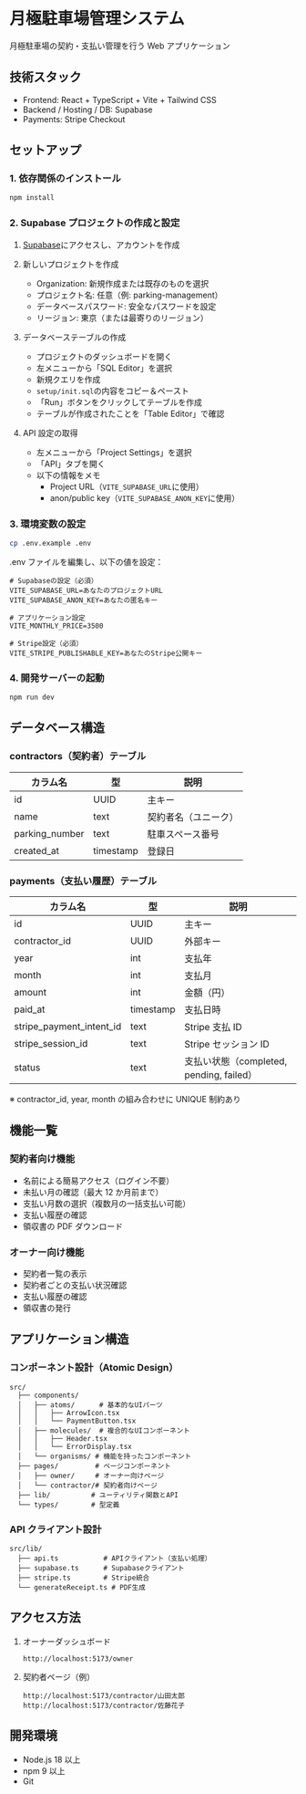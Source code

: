 # 月極駐車場管理システム

月極駐車場の契約・支払い管理を行う Web アプリケーション

## 技術スタック

- Frontend: React + TypeScript + Vite + Tailwind CSS
- Backend / Hosting / DB: Supabase
- Payments: Stripe Checkout

## セットアップ

### 1. 依存関係のインストール

```bash
npm install
```

### 2. Supabase プロジェクトの作成と設定

1. [Supabase](https://supabase.com/)にアクセスし、アカウントを作成
2. 新しいプロジェクトを作成

   - Organization: 新規作成または既存のものを選択
   - プロジェクト名: 任意（例: parking-management）
   - データベースパスワード: 安全なパスワードを設定
   - リージョン: 東京（または最寄りのリージョン）

3. データベーステーブルの作成

   - プロジェクトのダッシュボードを開く
   - 左メニューから「SQL Editor」を選択
   - 新規クエリを作成
   - `setup/init.sql`の内容をコピー＆ペースト
   - 「Run」ボタンをクリックしてテーブルを作成
   - テーブルが作成されたことを「Table Editor」で確認

4. API 設定の取得
   - 左メニューから「Project Settings」を選択
   - 「API」タブを開く
   - 以下の情報をメモ
     - Project URL（`VITE_SUPABASE_URL`に使用）
     - anon/public key（`VITE_SUPABASE_ANON_KEY`に使用）

### 3. 環境変数の設定

```bash
cp .env.example .env
```

.env ファイルを編集し、以下の値を設定：

```
# Supabaseの設定（必須）
VITE_SUPABASE_URL=あなたのプロジェクトURL
VITE_SUPABASE_ANON_KEY=あなたの匿名キー

# アプリケーション設定
VITE_MONTHLY_PRICE=3500

# Stripe設定（必須）
VITE_STRIPE_PUBLISHABLE_KEY=あなたのStripe公開キー
```

### 4. 開発サーバーの起動

```bash
npm run dev
```

## データベース構造

### contractors（契約者）テーブル

| カラム名       | 型        | 説明                 |
| -------------- | --------- | -------------------- |
| id             | UUID      | 主キー               |
| name           | text      | 契約者名（ユニーク） |
| parking_number | text      | 駐車スペース番号     |
| created_at     | timestamp | 登録日               |

### payments（支払い履歴）テーブル

| カラム名                 | 型        | 説明                                     |
| ------------------------ | --------- | ---------------------------------------- |
| id                       | UUID      | 主キー                                   |
| contractor_id            | UUID      | 外部キー                                 |
| year                     | int       | 支払年                                   |
| month                    | int       | 支払月                                   |
| amount                   | int       | 金額（円）                               |
| paid_at                  | timestamp | 支払日時                                 |
| stripe_payment_intent_id | text      | Stripe 支払 ID                           |
| stripe_session_id        | text      | Stripe セッション ID                     |
| status                   | text      | 支払い状態（completed, pending, failed） |

※ contractor_id, year, month の組み合わせに UNIQUE 制約あり

## 機能一覧

### 契約者向け機能

- 名前による簡易アクセス（ログイン不要）
- 未払い月の確認（最大 12 か月前まで）
- 支払い月数の選択（複数月の一括支払い可能）
- 支払い履歴の確認
- 領収書の PDF ダウンロード

### オーナー向け機能

- 契約者一覧の表示
- 契約者ごとの支払い状況確認
- 支払い履歴の確認
- 領収書の発行

## アプリケーション構造

### コンポーネント設計（Atomic Design）

```
src/
  ├── components/
  │   ├── atoms/      # 基本的なUIパーツ
  │   │   ├── ArrowIcon.tsx
  │   │   └── PaymentButton.tsx
  │   ├── molecules/  # 複合的なUIコンポーネント
  │   │   ├── Header.tsx
  │   │   └── ErrorDisplay.tsx
  │   └── organisms/ # 機能を持ったコンポーネント
  ├── pages/         # ページコンポーネント
  │   ├── owner/     # オーナー向けページ
  │   └── contractor/# 契約者向けページ
  ├── lib/          # ユーティリティ関数とAPI
  └── types/        # 型定義
```

### API クライアント設計

```
src/lib/
  ├── api.ts           # APIクライアント（支払い処理）
  ├── supabase.ts      # Supabaseクライアント
  ├── stripe.ts        # Stripe統合
  └── generateReceipt.ts # PDF生成
```

## アクセス方法

1. オーナーダッシュボード

   ```
   http://localhost:5173/owner
   ```

2. 契約者ページ（例）
   ```
   http://localhost:5173/contractor/山田太郎
   http://localhost:5173/contractor/佐藤花子
   ```

## 開発環境

- Node.js 18 以上
- npm 9 以上
- Git
